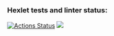 ### Hexlet tests and linter status:
[![Actions Status](https://github.com/lstepanova3/frontend-project-lvl1/workflows/hexlet-check/badge.svg)](https://github.com/lstepanova3/frontend-project-lvl1/actions)
<a href="https://codeclimate.com/github/codeclimate/codeclimate/maintainability"><img src="https://api.codeclimate.com/v1/badges/a99a88d28ad37a79dbf6/maintainability" /></a>
